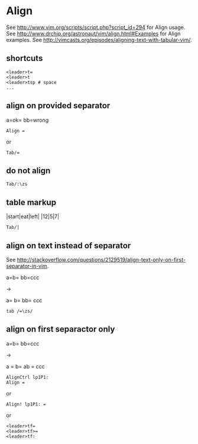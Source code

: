 # Align

See http://www.vim.org/scripts/script.php?script_id=294 for Align usage.
See http://www.drchip.org/astronaut/vim/align.html#Examples for Align examples.
See http://vimcasts.org/episodes/aligning-text-with-tabular-vim/.

## shortcuts

```
<leader>t=
<leader>t
<leader>tsp # space
...
```

## align on provided separator

a=ok=
bb=wrong

```
Align =
```

or 

```
Tab/=
```

## do not align

```
Tab/:\zs
```

## table markup

|start|eat|left|
|12|5|7|

```
Tab/|
```

## align on text instead of separator

See http://stackoverflow.com/questions/2129519/align-text-only-on-first-separator-in-vim.

a=b=
bb=ccc

->

a=   b=
bb=  ccc

```
tab /=\zs/
```

## align on first separactor only

a=b=
bb=ccc

->

a  = b=
ab = ccc

```
AlignCtrl lp1P1:
Align =
```

or

```
Align! lp1P1: =
```

or

```
<leader>tf=
<leader>tf>=
<leader>tf:
```
